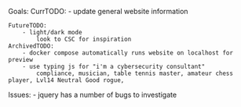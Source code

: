 Goals:
	CurrTODO:
		- update general website information

	FutureTODO:
		- light/dark mode
			look to CSC for inspiration
	ArchivedTODO:
		- docker compose automatically runs website on localhost for preview
		- use typing js for "i'm a cybersecurity consultant"
			compliance, musician, table tennis master, amateur chess player, Lvl14 Neutral Good rogue, 
		

Issues:
	- jquery has a number of bugs to investigate

